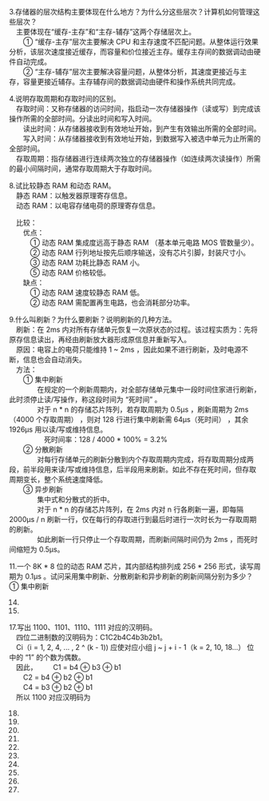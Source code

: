 3.存储器的层次结构主要体现在什么地方？为什么分这些层次？计算机如何管理这些层次？  
　主要体现在“缓存-主存”和“主存-辅存”这两个存储层次上。  
　　① “缓存-主存”层次主要解决 CPU 和主存速度不匹配问题。从整体运行效果分析，该层次速度接近缓存，而容量和价位接近主存。缓存主存间的数据调动由硬件自动完成。  
　　② “主存-辅存”层次主要解决容量问题，从整体分析，其速度更接近与主存，容量更接近辅存。主存辅存间的数据调动由硬件和操作系统共同完成。    

4.说明存取周期和存取时间的区别。  
　存取时间：又称存储器的访问时间，指启动一次存储器操作（读或写）到完成该操作所需的全部时间。分读出时间和写入时间。  
　　读出时间：从存储器接收到有效地址开始，到产生有效输出所需的全部时间。  
　　写入时间：从存储器接收到有效地址开始，到数据写入被选中单元为止所需的全部时间。  
　存取周期：指存储器进行连续两次独立的存储器操作（如连续两次读操作）所需的最小间隔时间，通常存取周期大于存取时间。  


8.试比较静态 RAM 和动态 RAM。  
　静态 RAM：以触发器原理寄存信息。  
　动态 RAM：以电容存储电荷的原理寄存信息。  

　比较：  
　　优点：  
　　　① 动态 RAM 集成度远高于静态 RAM （基本单元电路 MOS 管数量少）。  
　　　② 动态 RAM 行列地址按先后顺序输送，没有芯片引脚，封装尺寸小。  
　　　③ 动态 RAM 功耗比静态  RAM 小。  
　　　⑤ 动态 RAM 价格较低。  
　　缺点：  
　　　① 动态 RAM 速度较静态  RAM 低。   
　　　② 动态 RAM 需配置再生电路，也会消耗部分功率。  


9.什么叫刷新？为什么要刷新？说明刷新的几种方法。  
　刷新：在 2ms 内对所有存储单元恢复一次原状态的过程。该过程实质为：先将原存信息读出，再经由刷新放大器形成原信息并重新写入。  
　原因：电容上的电荷只能维持 1 ~ 2ms ，因此如果不进行刷新，及时电源不断，信息也会自动消失。  
　方法：  
　　① 集中刷新  
　　　　在规定的一个刷新周期内，对全部存储单元集中一段时间住家进行刷新，此时须停止读/写操作，称这段时间为 “死时间” 。  
　　　　对于 n * n 的存储芯片阵列，若存取周期为 0.5μs ，刷新周期为 2ms（4000 个存取周期） ，则对 128 行进行集中刷新需 64μs（死时间） ，其余 1926μs 用以读/写或维持信息。  
　　　　　死时间率：128 / 4000 * 100% = 3.2%  
　　② 分散刷新  
　　　　对每行存储单元的刷新分散到内个存取周期内完成，将存取周期分成两段，前半段用来读/写或维持信息，后半段用来刷新。如此不存在死时间，但存取周期变长，整个系统速度降低。  
　　③ 异步刷新  
　　　　集中式和分散式的折中。  
　　　　对于 n * n 的存储芯片阵列，在 2ms 内对 n 行各刷新一遍，即每隔 2000μs / n 刷新一行，仅在每行的存取进行到最后时进行一次时长为一存取周期的刷新。  
　　　　如此刷新一行只停止一个存取周期，而刷新间隔时间仍为 2ms ，而死时间缩短为 0.5μs。  


11.一个 8K * 8 位的动态 RAM 芯片，其内部结构排列成 256 * 256 形式，读写周期为 0.1μs 。试问采用集中刷新、分散刷新和异步刷新的刷新间隔分别为多少？  
① 集中刷新  



14.  

15.  

17.写出 1100、1101、1110、1111 对应的汉明码。  
　四位二进制数的汉明码为：C1C2b4C4b3b2b1。  
　Ci（i = 1, 2, 4, ... , 2 ^ (k - 1)) 应使对应小组 j ~ j + i - 1（k = 2, 10, 18...） 位中的 “1” 的个数为偶数。  
　因此，
　　C1 = b4 ⊕ b3 ⊕ b1  
　　C2 = b4 ⊕ b2 ⊕ b1  
　　C4 = b3 ⊕ b2 ⊕ b1  
　所以 1100 对应汉明码为  

18.  

20.  

24.  

28.  

30.  

35.  

38.  

39.  

41.  

42.  

